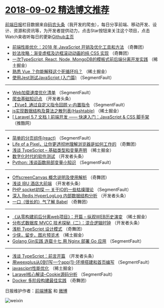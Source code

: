 # [2018-09-02 精选博文推荐](http://hao.caibaojian.com/date/2018/09/02)

[前端日报](http://caibaojian.com/c/news)栏目数据来自[码农头条](http://hao.caibaojian.com/)（我开发的爬虫），每日分享前端、移动开发、设计、资源和资讯等，为开发者提供动力，点击Star按钮来关注这个项目，点击Watch来收听每日的更新[Github主页](https://github.com/kujian/frontendDaily)
* [前端性能优化：2018 年 JavaScript 开销及优化工具和方法](http://hao.caibaojian.com/85028.html) （奇舞团）
* [妙法攻略：渐变虚框及边框滚动动画的纯 CSS 实现](http://hao.caibaojian.com/85029.html) （奇舞团）
* [一次TypeScript, React, Node, MongoDB的模板式前后端分离开发实践](http://hao.caibaojian.com/84979.html) （稀土掘金）
* [熟悉 Vue ？你能解释这个死循环吗？](http://hao.caibaojian.com/84980.html) （稀土掘金）
* [使用Jest测试JavaScript (入门篇)](http://hao.caibaojian.com/84971.html) （SegmentFault）

***
* [Web加载速度优化清单](http://hao.caibaojian.com/84972.html) （SegmentFault）
* [爬虫基础知识点](http://hao.caibaojian.com/85003.html) （开发者头条）
* [【Vue】通过自定义指令回顾 v-内置指令](http://hao.caibaojian.com/84974.html) （SegmentFault）
* [js实现数据结构及算法之散列表(Hashtable)](http://hao.caibaojian.com/84984.html) （稀土掘金）
* [[ Laravel 5.7 文档 ] 前端开发 —— 快速入门：JavaScript &amp; CSS 脚手架](http://hao.caibaojian.com/85019.html) （推酷网）

***
* [简单的分页组件(react)](http://hao.caibaojian.com/84968.html) （SegmentFault）
* [Life of a Pixel，让你更透彻地理解浏览器是如何工作的](http://hao.caibaojian.com/85023.html) （奇舞团）
* [浅谈 TypeScript &#8211; 基础类型和变量声明](http://hao.caibaojian.com/84978.html) （稀土掘金）
* [数字化时代的软件测试](http://hao.caibaojian.com/84998.html) （开发者头条）
* [Python: 浅谈函数局部变量小知识](http://hao.caibaojian.com/84969.html) （SegmentFault）

***
* [OffscreenCanvas 概念说明及使用解析](http://hao.caibaojian.com/85024.html) （奇舞团）
* [浅谈 IBU 酒店大前端](http://hao.caibaojian.com/84999.html) （开发者头条）
* [PHP socket初探 &#8212; 关于IO的一些枯燥理论](http://hao.caibaojian.com/84970.html) （SegmentFault）
* [深入 Redis HyperLogLog 内部数据结构分析](http://hao.caibaojian.com/85000.html) （开发者头条）
* [一口（很长的）气了解 Babel](http://hao.caibaojian.com/85026.html) （奇舞团）

***
* [《从零构建前后分离web项目》：开篇 &#8211; 纵观WEB历史演变](http://hao.caibaojian.com/84981.html) （稀土掘金）
* [分布式数据库 MVCC 技术探秘（二）：混合逻辑时钟](http://hao.caibaojian.com/85001.html) （开发者头条）
* [浅析 TypeScript 设计模式](http://hao.caibaojian.com/85027.html) （奇舞团）
* [少侠，留步，图片预览术](http://hao.caibaojian.com/84982.html) （稀土掘金）
* [Golang Gin实践 连载十七 用 Nginx 部署 Go 应用](http://hao.caibaojian.com/84965.html) （SegmentFault）

***
* [浅谈 TypeScript：前言开篇](http://hao.caibaojian.com/85002.html) （开发者头条）
* [用weexplus从0到1写一个app(1)-环境搭建和首页编写](http://hao.caibaojian.com/84973.html) （SegmentFault）
* [javasciprt性能优化](http://hao.caibaojian.com/84983.html) （稀土掘金）
* [Laravel核心解读&#8211;Cookie源码分析](http://hao.caibaojian.com/84963.html) （SegmentFault）
* [Docker 多阶段构建最佳实践](http://hao.caibaojian.com/85030.html) （奇舞团）

日报维护作者：[前端博客](http://caibaojian.com/) 和 [微博](http://caibaojian.com/go/weibo)

![weixin](https://user-images.githubusercontent.com/3055447/38468989-651132ac-3b80-11e8-8e6b-15122322a9d7.png)